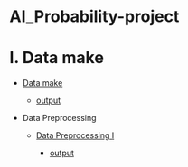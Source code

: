 # AI_Probability-project

# I. Data make
  
  - [Data make](https://github.com/ROKORORI/AI_Probability-project/blob/master/lotto_dataset_make.py)
      
      - [output](https://github.com/ROKORORI/AI_Probability-project/blob/master/lotto%20%7E%201092.csv)

  - Data Preprocessing
      
      - [Data Preprocessing I](https://github.com/ROKORORI/AI_Probability-project/blob/master/lotto_in_a_row.py)
         
          - [output](https://github.com/ROKORORI/AI_Probability-project/blob/master/lotto_in_a_row.csv)
